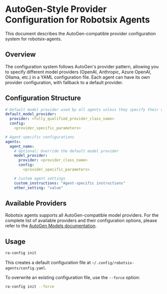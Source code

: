 # AutoGen-Style Provider Configuration for Robotsix Agents

This document describes the AutoGen-compatible provider configuration system for robotsix-agents.

## Overview

The configuration system follows AutoGen's provider pattern, allowing you to specify different model providers (OpenAI, Anthropic, Azure OpenAI, Ollama, etc.) in a YAML configuration file. Each agent can have its own provider configuration, with fallback to a default provider.

## Configuration Structure

```yaml
# Default model provider used by all agents unless they specify their own
default_model_provider:
  provider: <fully_qualified_provider_class_name>
  config:
    <provider_specific_parameters>

# Agent-specific configurations
agents:
  agent_name:
    # Optional: Override the default model provider
    model_provider:
      provider: <provider_class_name>
      config:
        <provider_specific_parameters>

    # Custom agent settings
    custom_instructions: "Agent-specific instructions"
    other_setting: "value"
```

## Available Providers

Robotsix agents supports all AutoGen-compatible model providers. For the complete list of available providers and their configuration options, please refer to the [AutoGen Models documentation](https://microsoft.github.io/autogen/stable/user-guide/agentchat-user-guide/tutorial/models.html).

## Usage

```bash
ra-config init
```

This creates a default configuration file at `~/.config/robotsix-agents/config.yaml`.

To overwrite an existing configuration file, use the `--force` option:

```bash
ra-config init --force
```
